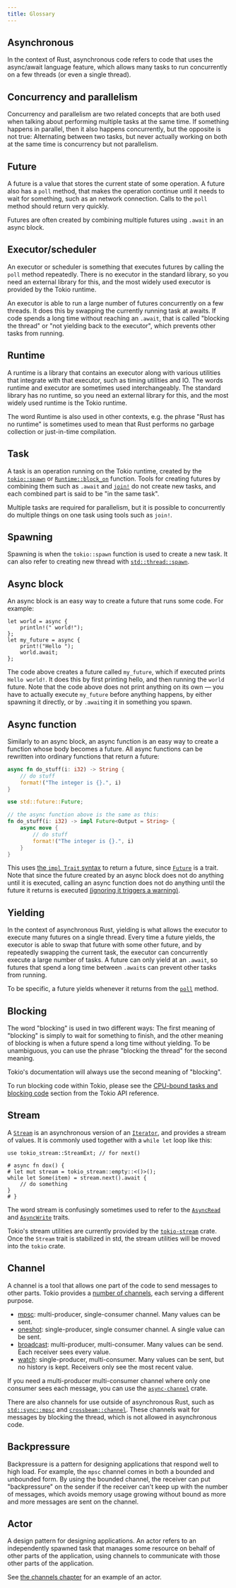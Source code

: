 ```yaml
---
title: Glossary
---
```


## Asynchronous

In the context of Rust, asynchronous code refers to code that uses the
async/await language feature, which allows many tasks to run concurrently on a
few threads (or even a single thread).

## Concurrency and parallelism

Concurrency and parallelism are two related concepts that are both used when
talking about performing multiple tasks at the same time. If something happens
in parallel, then it also happens concurrently, but the opposite is not true:
Alternating between two tasks, but never actually working on both at the same
time is concurrency but not parallelism.

## Future

A future is a value that stores the current state of some operation. A future
also has a `poll` method, that makes the operation continue until it needs to
wait for something, such as an network connection. Calls to the `poll` method
should return very quickly.

Futures are often created by combining multiple futures using `.await` in an
async block.

## Executor/scheduler

An executor or scheduler is something that executes futures by calling the
`poll` method repeatedly. There is no executor in the standard library, so you
need an external library for this, and the most widely used executor is provided
by the Tokio runtime.

An executor is able to run a large number of futures concurrently on a few
threads. It does this by swapping the currently running task at awaits. If code
spends a long time without reaching an `.await`, that is called "blocking the
thread" or "not yielding back to the executor", which prevents other tasks from
running.

## Runtime

A runtime is a library that contains an executor along with various utilities
that integrate with that executor, such as timing utilities and IO. The words
runtime and executor are sometimes used interchangeably. The standard library
has no runtime, so you need an external library for this, and the most widely
used runtime is the Tokio runtime.

The word Runtime is also used in other contexts, e.g. the phrase "Rust has no
runtime" is sometimes used to mean that Rust performs no garbage collection or
just-in-time compilation.

## Task

A task is an operation running on the Tokio runtime, created by the
[`tokio::spawn`] or [`Runtime::block_on`] function. Tools for creating futures by
combining them such as `.await` and [`join!`] do not create new tasks, and each
combined part is said to be "in the same task".

Multiple tasks are required for parallelism, but it is possible to concurrently
do multiple things on one task using tools such as `join!`.

[`tokio::spawn`]: https://docs.rs/tokio/1/tokio/fn.spawn.html
[`Runtime::block_on`]: https://docs.rs/tokio/1/tokio/runtime/struct.Runtime.html#method.block_on
[`join!`]: https://docs.rs/tokio/1/tokio/macro.join.html

## Spawning

Spawning is when the `tokio::spawn` function is used to create a new task. It
can also refer to creating new thread with [`std::thread::spawn`].

[`tokio::spawn`]: https://docs.rs/tokio/1/tokio/fn.spawn.html
[`std::thread::spawn`]: https://doc.rust-lang.org/stable/std/thread/fn.spawn.html

## Async block

An async block is an easy way to create a future that runs some code. For
example:

```
let world = async {
    println!(" world!");
};
let my_future = async {
    print!("Hello ");
    world.await;
};
```

The code above creates a future called `my_future`, which if executed prints
`Hello world!`. It does this by first printing hello, and then running the
`world` future. Note that the code above does not print anything on its own —
you have to actually execute `my_future` before anything happens, by either
spawning it directly, or by `.await`ing it in something you spawn.

## Async function

Similarly to an async block, an async function is an easy way to create a
function whose body becomes a future. All async functions can be rewritten into
ordinary functions that return a future:

```rust
async fn do_stuff(i: i32) -> String {
    // do stuff
    format!("The integer is {}.", i)
}
```

```rust
use std::future::Future;

// the async function above is the same as this:
fn do_stuff(i: i32) -> impl Future<Output = String> {
    async move {
        // do stuff
        format!("The integer is {}.", i)
    }
}
```

This uses [the `impl Trait` syntax][book10-02] to return a future, since
[`Future`] is a trait. Note that since the future created by an async block does
not do anything until it is executed, calling an async function does not do
anything until the future it returns is executed [(ignoring it triggers a
warning)][unused-warning].

[book10-02]: https://doc.rust-lang.org/book/ch10-02-traits.html#returning-types-that-implement-traits
[`Future`]: https://doc.rust-lang.org/stable/std/future/trait.Future.html
[unused-warning]: https://play.rust-lang.org/?version=stable&mode=debug&edition=2018&gist=4faf44e08b4a3bb1269a7985460f1923

## Yielding

In the context of asynchronous Rust, yielding is what allows the executor to
execute many futures on a single thread. Every time a future yields, the
executor is able to swap that future with some other future, and by repeatedly
swapping the current task, the executor can concurrently execute a large number
of tasks. A future can only yield at an `.await`, so futures that spend a long
time between `.await`s can prevent other tasks from running.

To be specific, a future yields whenever it returns from the [`poll`] method.

[`poll`]: https://doc.rust-lang.org/stable/std/future/trait.Future.html#method.poll

## Blocking

The word "blocking" is used in two different ways: The first meaning of
"blocking" is simply to wait for something to finish, and the other meaning of
blocking is when a future spend a long time without yielding. To be unambiguous,
you can use the phrase "blocking the thread" for the second meaning.

Tokio's documentation will always use the second meaning of "blocking".

To run blocking code within Tokio, please see the [CPU-bound tasks and blocking
code][api-blocking] section from the Tokio API reference.

[api-blocking]: https://docs.rs/tokio/1/tokio/#cpu-bound-tasks-and-blocking-code

## Stream

A [`Stream`] is an asynchronous version of an [`Iterator`], and provides a
stream of values. It is commonly used together with a `while let` loop like this:

```
use tokio_stream::StreamExt; // for next()

# async fn dox() {
# let mut stream = tokio_stream::empty::<()>();
while let Some(item) = stream.next().await {
    // do something
}
# }
```

The word stream is confusingly sometimes used to refer to the [`AsyncRead`] and
[`AsyncWrite`] traits.

Tokio's stream utilities are currently provided by the [`tokio-stream`] crate.
Once the `Stream` trait is stabilized in std, the stream utilities will be moved
into the `tokio` crate.

[`Stream`]: https://docs.rs/tokio-stream/0.1/tokio/trait.Stream.html
[`tokio-stream`]: https://docs.rs/tokio-stream
[`Iterator`]: https://doc.rust-lang.org/stable/std/iter/trait.Iterator.html
[`AsyncRead`]: https://docs.rs/tokio/1/tokio/io/trait.AsyncRead.html
[`AsyncWrite`]: https://docs.rs/tokio/1/tokio/io/trait.AsyncWrite.html

## Channel

A channel is a tool that allows one part of the code to send messages to other
parts. Tokio provides a [number of channels][channels], each serving a different
purpose.

- [mpsc]: multi-producer, single-consumer channel. Many values can be sent.
- [oneshot]: single-producer, single consumer channel. A single value can be sent.
- [broadcast]: multi-producer, multi-consumer. Many values can be send. Each
  receiver sees every value.
- [watch]: single-producer, multi-consumer. Many values can be sent, but no
  history is kept. Receivers only see the most recent value.

If you need a multi-producer multi-consumer channel where only one consumer sees
each message, you can use the [`async-channel`] crate.

There are also channels for use outside of asynchronous Rust, such as
[`std::sync::mpsc`] and [`crossbeam::channel`]. These channels wait for messages
by blocking the thread, which is not allowed in asynchronous code.

[channels]: https://docs.rs/tokio/1/tokio/sync/index.html
[mpsc]: https://docs.rs/tokio/1/tokio/sync/mpsc/index.html
[oneshot]: https://docs.rs/tokio/1/tokio/sync/oneshot/index.html
[broadcast]: https://docs.rs/tokio/1/tokio/sync/broadcast/index.html
[watch]: https://docs.rs/tokio/1/tokio/sync/watch/index.html
[`async-channel`]: https://docs.rs/async-channel/
[`std::sync::mpsc`]: https://doc.rust-lang.org/stable/std/sync/mpsc/index.html
[`crossbeam::channel`]: https://docs.rs/crossbeam/latest/crossbeam/channel/index.html

## Backpressure

Backpressure is a pattern for designing applications that respond well to high
load. For example, the `mpsc` channel comes in both a bounded and unbounded
form. By using the bounded channel, the receiver can put "backpressure" on the
sender if the receiver can't keep up with the number of messages, which avoids
memory usage growing without bound as more and more messages are sent on the
channel.

## Actor

A design pattern for designing applications. An actor refers to an independently
spawned task that manages some resource on behalf of other parts of the
application, using channels to communicate with those other parts of the
application.

See [the channels chapter] for an example of an actor.

[the channels chapter]: /tokio/tutorial/channels
